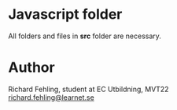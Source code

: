 # Javascript folder
All folders and files in **src** folder are necessary.

# Author
Richard Fehling, student at EC Utbildning, MVT22<br/>
richard.fehling@learnet.se